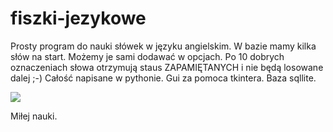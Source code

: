 # fiszki-jezykowe
Prosty program do nauki słówek w języku angielskim.
W bazie mamy kilka słów na start. 
Możemy je sami dodawać w opcjach.
Po 10 dobrych oznaczeniach słowa otrzymują staus ZAPAMIĘTANYCH i nie będą losowane dalej ;-)
Całość napisane w pythonie. Gui za pomoca tkintera. Baza sqllite.

<img src="https://planestudio.pl/wp-content/uploads/2022/02/screen.jpg">


Miłej nauki.

